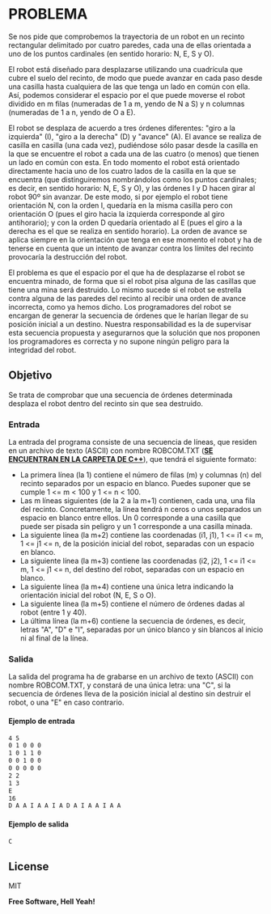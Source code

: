 # **PROBLEMA**
Se nos pide que comprobemos la trayectoria de un robot en un recinto rectangular delimitado por cuatro paredes, cada una de ellas orientada a uno de los puntos cardinales (en sentido horario: N, E, S y O).

El robot está diseñado para desplazarse utilizando una cuadrícula que cubre el suelo del recinto, de modo que puede avanzar en cada paso desde una casilla hasta cualquiera de las que tenga un lado en común con ella. Así, podemos considerar el espacio por el que puede moverse el robot dividido en m filas (numeradas de 1 a m, yendo de N a S) y n columnas (numeradas de 1 a n, yendo de O a E). 

El robot se desplaza de acuerdo a tres órdenes diferentes: "giro a la izquierda" (I), "giro a la derecha" (D) y "avance" (A). El avance se realiza de casilla en casilla (una cada vez), pudiéndose sólo pasar desde la casilla en la que se encuentre el robot a cada una de las cuatro (o menos) que tienen un lado en común con esta. En todo momento el robot está orientado directamente hacia uno de los cuatro lados de la casilla en la que se encuentra (que distinguiremos nombrándolos como los puntos cardinales; es decir, en sentido horario: N, E, S y O), y las órdenes I y D hacen girar al robot 90º sin avanzar. De este modo, si por ejemplo el robot tiene orientación N, con la orden I, quedaría en la misma casilla pero con orientación O (pues el giro hacia la izquierda corresponde al giro antihorario); y con la orden D quedaría orientado al E (pues el giro a la derecha es el que se realiza en sentido horario). La orden de avance se aplica siempre en la orientación que tenga en ese momento el robot y ha de tenerse en cuenta que un intento de avanzar contra los límites del recinto provocaría la destrucción del robot.

El problema es que el espacio por el que ha de desplazarse el robot se encuentra minado, de forma que si el robot pisa alguna de las casillas que tiene una mina será destruido. Lo mismo sucede si el robot se estrella contra alguna de las paredes del recinto al recibir una orden de avance incorrecta, como ya hemos dicho. Los programadores del robot se encargan de generar la secuencia de órdenes que le harían llegar de su posición inicial a un destino. Nuestra responsabilidad es la de supervisar esta secuencia propuesta y asegurarnos que la solución que
nos proponen los programadores es correcta y no supone ningún peligro para la integridad del robot.

## **Objetivo**
Se trata de comprobar que una secuencia de órdenes determinada desplaza el robot dentro del recinto sin que sea destruido.

### **Entrada**
La entrada del programa consiste de una secuencia de líneas, que residen en un archivo de texto (ASCII) con nombre ROBCOM.TXT (**[SE ENCUENTRAN EN LA CARPETA DE C++](https://github.com/DanielGarzon17/trayectoriaDeunRobot/tree/main/PROYECTO%20FINAL/CODIGO%20DEV%20C%2B%2B)**), que tendrá el siguiente formato:

- La primera línea (la 1) contiene el número de filas (m) y columnas (n) del recinto separados por un espacio en blanco. Puedes suponer que se cumple 1 <= m < 100 y 1 <= n < 100.
- Las m líneas siguientes (de la 2 a la m+1) contienen, cada una, una fila del recinto. Concretamente, la línea tendrá n ceros o unos separados un espacio en blanco entre ellos. Un 0 corresponde a una casilla que puede ser pisada sin peligro y un 1 corresponde a una casilla minada.
- La siguiente línea (la m+2) contiene las coordenadas (i1, j1), 1 <= i1 <= m, 1 <= j1 <= n, de la posición inicial del robot, separadas con un espacio en blanco.
- La siguiente línea (la m+3) contiene las coordenadas (i2, j2), 1 <= i1 <= m, 1 <= j1 <= n, del destino del robot, separadas con un espacio en blanco.
- La siguiente línea (la m+4) contiene una única letra indicando la orientación inicial del robot (N, E, S o O).
- La siguiente línea (la m+5) contiene el número de órdenes dadas al robot (entre 1 y 40).
- La última línea (la m+6) contiene la secuencia de órdenes, es decir, letras "A", "D" e "I", separadas por un único blanco y sin blancos al inicio ni al final de la línea.


### **Salida**
La salida del programa ha de grabarse en un archivo de texto (ASCII) con nombre ROBCOM.TXT, y constará de una única letra: una "C", si la secuencia de órdenes lleva de la posición inicial al destino sin destruir el robot, o una "E" en caso contrario.
#### **Ejemplo de entrada**
```txt
4 5
0 1 0 0 0
1 0 1 1 0
0 0 1 0 0
0 0 0 0 0
2 2
1 3
E
16
D A A I A A I A D A I A A I A A
```

#### **Ejemplo de salida**
```txt
C
```
## License
MIT

**Free Software, Hell Yeah!**
